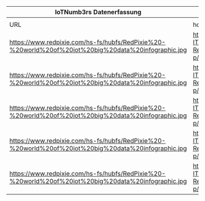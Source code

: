 |IoTNumb3rs Datenerfassung|||||||||||
| ---- | ---- | ---- | ---- | ---- | ---- | ---- | ---- | ---- | ---- | ---- |
||||||||||||
|URL|home_url|filename|device_class|device_count|market_class|market_volume|prognosis_year|publication_year|authorship_class|Dropbox folder|
|https://www.redpixie.com/hs-fs/hubfs/RedPixie%20-%20world%20of%20iot%20big%20data%20infographic.jpg|https://community.hpe.com/t5/Transforming-IT/IoT-Big-Data-Welcoming-the-Data-Revolution-2018-Infographic/ba-p/7017539|file10_RedPixie20-20world20of20iot20big20data20infographic.jpg|generic IoT|8400000000|||2017|2018|Blogger|MariaMarg/20181125-1505|
|https://www.redpixie.com/hs-fs/hubfs/RedPixie%20-%20world%20of%20iot%20big%20data%20infographic.jpg|https://community.hpe.com/t5/Transforming-IT/IoT-Big-Data-Welcoming-the-Data-Revolution-2018-Infographic/ba-p/7017539|file10_RedPixie20-20world20of20iot20big20data20infographic.jpg|generic IoT|30000000000|||2020|2018|Blogger|MariaMarg/20181125-1505|
|https://www.redpixie.com/hs-fs/hubfs/RedPixie%20-%20world%20of%20iot%20big%20data%20infographic.jpg|https://community.hpe.com/t5/Transforming-IT/IoT-Big-Data-Welcoming-the-Data-Revolution-2018-Infographic/ba-p/7017539|file10_RedPixie20-20world20of20iot20big20data20infographic.jpg|||revenue|6.66E+11|2015|2018|Blogger|MariaMarg/20181125-1505|
|https://www.redpixie.com/hs-fs/hubfs/RedPixie%20-%20world%20of%20iot%20big%20data%20infographic.jpg|https://community.hpe.com/t5/Transforming-IT/IoT-Big-Data-Welcoming-the-Data-Revolution-2018-Infographic/ba-p/7017539|file10_RedPixie20-20world20of20iot20big20data20infographic.jpg|||revenue|2.99E+12|2025|2018|Blogger|MariaMarg/20181125-1505|
|https://www.redpixie.com/hs-fs/hubfs/RedPixie%20-%20world%20of%20iot%20big%20data%20infographic.jpg|https://community.hpe.com/t5/Transforming-IT/IoT-Big-Data-Welcoming-the-Data-Revolution-2018-Infographic/ba-p/7017539|file10_RedPixie20-20world20of20iot20big20data20infographic.jpg|||investment|4.486E+13|2030|2018|Blogger|MariaMarg/20181125-1505|
